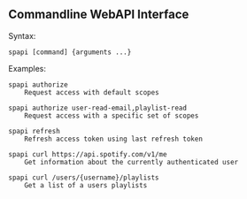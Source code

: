 Commandline WebAPI Interface
----------------------------


Syntax:

	spapi [command] {arguments ...}

Examples:

	spapi authorize
		Request access with default scopes

	spapi authorize user-read-email,playlist-read
		Request access with a specific set of scopes

	spapi refresh
		Refresh access token using last refresh token

	spapi curl https://api.spotify.com/v1/me
		Get information about the currently authenticated user

	spapi curl /users/{username}/playlists
		Get a list of a users playlists

